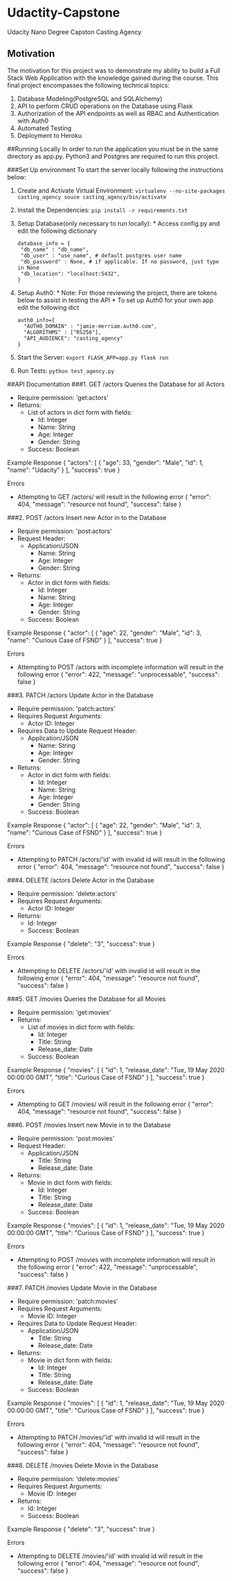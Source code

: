# Udactity-Capstone
Udacity Nano Degree Capston Casting Agency

## Motivation
The motivation for this project was to demonstrate my ability to build a Full Stack Web Application with the knowledge gained during the course. This final project encompasses the following technical topics:
  1. Database Modeling(PostgreSQL and SQLAlchemy)
  2. API to perform CRUD operations on the Database using Flask
  3. Authorization of the API endpoints as well as RBAC and Authentication with Auth0
  4. Automated Testing
  5. Deployment to Heroku

##Running Locally
In order to run the application you must be in the same directory as app.py. Python3 and Postgres are required to run this project.

###Set Up environment
To start the server locally following the instructions below:

  1. Create and Activate Virtual Environment:
    ```
    virtualenv --no-site-packages casting_agency
    souce casting_agency/bin/activate
    ```

  2. Install the Dependencies:
    ```
    pip install -r requirements.txt
    ```

  3. Setup Database(only necessary to run locally):
    * Access config.py and edit the following dictionary
      ```
      database_info = {
       "db_name" : "db_name",
       "db_user" : "use_name", # default postgres user name
       "db_password" : None, # if applicable. If no password, just type in None
       "db_location": "localhost:5432",
      }
      ```

  4. Setup Auth0:
    * Note: For those reviewing the project, there are tokens below to assist in testing the API
    * To set up Auth0 for your own app edit the following dict
      ```
      auth0_info={
        "AUTH0_DOMAIN" : "jamie-merriam.auth0.com",
        "ALGORITHMS" : ["RS256"],
        "API_AUDIENCE": "casting_agency"
      }
      ```

  5. Start the Server:
    ```
    export FLASK_APP=app.py
    flask run
    ```

  6. Run Tests:
    ```
    python test_agency.py
    ```

##API Documentation
###1. GET /actors
Queries the Database for all Actors
  * Require permission: 'get:actors'
  * Returns:
    - List of actors in dict form with fields:
      * Id: Integer
      * Name: String
      * Age: Integer
      * Gender: String
    - Success: Boolean

Example Response
  {
    "actors": [
        {
            "age": 33,
            "gender": "Male",
            "id": 1,
            "name": "Udacity"
        }
    ],
    "success": true
}

Errors
  * Attempting to GET /actors/ will result in the following error
    {
      "error": 404,
      "message": "resource not found",
      "success": false
    }

###2. POST /actors
Insert new Actor in to the Database
  * Require permission: 'post:actors'
  * Request Header:
    - Application/JSON
      * Name: String
      * Age: Integer
      * Gender: String
  * Returns:
    - Actor in dict form with fields:
      * Id: Integer
      * Name: String
      * Age: Integer
      * Gender: String
    - Success: Boolean

Example Response
{
    "actor": [
        {
            "age": 22,
            "gender": "Male",
            "id": 3,
            "name": "Curious Case of FSND"
        }
    ],
    "success": true
}

Errors
  * Attempting to POST /actors with incomplete information will result in the following error
    {
      "error": 422,
      "message": "unprocessable",
      "success": false
    }

###3. PATCH /actors
Update Actor in the Database
  * Require permission: 'patch:actors'
  * Requires Request Arguments:
    - Actor ID: Integer
  * Requires Data to Update Request Header:
    - Application/JSON
      * Name: String
      * Age: Integer
      * Gender: String
  * Returns:
    - Actor in dict form with fields:
      * Id: Integer
      * Name: String
      * Age: Integer
      * Gender: String
    - Success: Boolean

Example Response
{
    "actor": [
        {
            "age": 22,
            "gender": "Male",
            "id": 3,
            "name": "Curious Case of FSND"
        }
    ],
    "success": true
}

Errors
  * Attempting to PATCH /actors/'id' with invalid id will result in the following error
    {
      "error": 404,
      "message": "resource not found",
      "success": false
    }

###4. DELETE /actors
Delete Actor in the Database
  * Require permission: 'delete:actors'
  * Requires Request Arguments:
    - Actor ID: Integer
  * Returns:
    * Id: Integer
    * Success: Boolean

Example Response
{
    "delete": "3",
    "success": true
}

Errors
  * Attempting to DELETE /actors/'id' with invalid id will result in the following error
    {
      "error": 404,
      "message": "resource not found",
      "success": false
    }


###5. GET /movies
Queries the Database for all Movies
  * Require permission: 'get:movies'
  * Returns:
    - List of movies in dict form with fields:
      * Id: Integer
      * Title: String
      * Release_date: Date
    - Success: Boolean

Example Response
{
    "movies": [
        {
            "id": 1,
            "release_date": "Tue, 19 May 2020 00:00:00 GMT",
            "title": "Curious Case of FSND"
        }
    ],
    "success": true
}

Errors
  * Attempting to GET /movies/ will result in the following error
    {
      "error": 404,
      "message": "resource not found",
      "success": false
    }

###6. POST /movies
Insert new Movie in to the Database
  * Require permission: 'post:movies'
  * Request Header:
    - Application/JSON
      * Title: String
      * Release_date: Date
  * Returns:
    - Movie in dict form with fields:
      * Id: Integer
      * Title: String
      * Release_date: Date
    - Success: Boolean

Example Response
{
    "movies": [
        {
            "id": 1,
            "release_date": "Tue, 19 May 2020 00:00:00 GMT",
            "title": "Curious Case of FSND"
        }
    ],
    "success": true
}

Errors
  * Attempting to POST /movies with incomplete information will result in the following error
    {
      "error": 422,
      "message": "unprocessable",
      "success": false
    }

###7. PATCH /movies
Update Movie in the Database
  * Require permission: 'patch:movies'
  * Requires Request Arguments:
    - Movie ID: Integer
  * Requires Data to Update Request Header:
    - Application/JSON
      * Title: String
      * Release_date: Date
  * Returns:
    - Movie in dict form with fields:
      * Id: Integer
      * Title: String
      * Release_date: Date
    - Success: Boolean

Example Response
{
    "movies": [
        {
            "id": 1,
            "release_date": "Tue, 19 May 2020 00:00:00 GMT",
            "title": "Curious Case of FSND"
        }
    ],
    "success": true
}

Errors
  * Attempting to PATCH /movies/'id' with invalid id will result in the following error
    {
      "error": 404,
      "message": "resource not found",
      "success": false
    }

###8. DELETE /movies
Delete Movie in the Database
  * Require permission: 'delete:movies'
  * Requires Request Arguments:
    - Movie ID: Integer
  * Returns:
    * Id: Integer
    * Success: Boolean

Example Response
{
    "delete": "3",
    "success": true
}

Errors
  * Attempting to DELETE /movies/'id' with invalid id will result in the following error
    {
      "error": 404,
      "message": "resource not found",
      "success": false
    }

